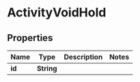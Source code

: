 

# ActivityVoidHold


## Properties

| Name | Type | Description | Notes |
|------------ | ------------- | ------------- | -------------|
|**id** | **String** |  |  |



